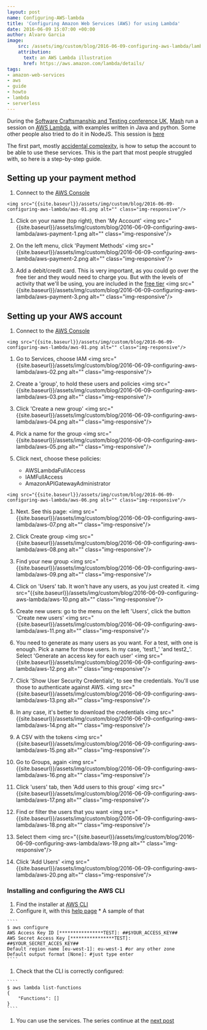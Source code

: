 ```yaml
---
layout: post
name: Configuring-AWS-lambda 
title: 'Configuring Amazon Web Services (AWS) for using Lambda'
date: 2016-06-09 15:07:00 +00:00
author: Alvaro Garcia
image:
    src: /assets/img/custom/blog/2016-06-09-configuring-aws-lambda/lambda-logo.png
    attribution:
      text: an AWS Lambda illustration
      href: https://aws.amazon.com/lambda/details/
tags:
- amazon-web-services
- aws
- guide
- howto
- lambda
- serverless
---
```


During the  [Software Craftsmanship and Testing conference UK](http://socratesuk.org/index.html), [Mash][mash-twitter] run a session on [AWS Lambda][aws-lambda-info], with examples written in Java and python. Some other people also tried to do it in NodeJS. This session is [here][mash-post-1]

The first part, mostly [accidental complexity][no-silver-bullet-summary], is how to setup the account to be able to use these services. This is the part that most people struggled with, so here is a step-by-step guide.

## Setting up your payment method

  1. Connect to the [AWS Console][AWS Console]

    <img src="{{site.baseurl}}/assets/img/custom/blog/2016-06-09-configuring-aws-lambda/aws-01.png alt="" class="img-responsive"/>

  1. Click on your name (top right), then 'My Account' 
    <img src="{{site.baseurl}}/assets/img/custom/blog/2016-06-09-configuring-aws-lambda/aws-payment-1.png alt="" class="img-responsive"/>

  1.  On the left menu, click 'Payment Methods'
    <img src="{{site.baseurl}}/assets/img/custom/blog/2016-06-09-configuring-aws-lambda/aws-payment-2.png alt="" class="img-responsive"/>

  1. Add a debit/credit card. This is very important, as you could go over the free tier and they would need to charge you. But with the levels of activity that we'll be using, you are included in the [free tier][lambda-pricing]
    <img src="{{site.baseurl}}/assets/img/custom/blog/2016-06-09-configuring-aws-lambda/aws-payment-3.png alt="" class="img-responsive"/>

## Setting up your AWS account

  1. Connect to the [AWS Console][AWS Console]

    <img src="{{site.baseurl}}/assets/img/custom/blog/2016-06-09-configuring-aws-lambda/aws-01.png alt="" class="img-responsive"/>

  1. Go to Services, choose IAM 
    <img src="{{site.baseurl}}/assets/img/custom/blog/2016-06-09-configuring-aws-lambda/aws-02.png alt="" class="img-responsive"/>

  1. Create a 'group', to hold these users and policies
    <img src="{{site.baseurl}}/assets/img/custom/blog/2016-06-09-configuring-aws-lambda/aws-03.png alt="" class="img-responsive"/>

  1. Click 'Create a new group'
    <img src="{{site.baseurl}}/assets/img/custom/blog/2016-06-09-configuring-aws-lambda/aws-04.png alt="" class="img-responsive"/>

  1. Pick a name for the group
    <img src="{{site.baseurl}}/assets/img/custom/blog/2016-06-09-configuring-aws-lambda/aws-05.png alt="" class="img-responsive"/>

  1. Click next, choose these policies:
     * AWSLambdaFullAccess
     * IAMFullAccess
     * AmazonAPIGatewayAdministrator

    <img src="{{site.baseurl}}/assets/img/custom/blog/2016-06-09-configuring-aws-lambda/aws-06.png alt="" class="img-responsive"/>

  1. Next. See this page: 
    <img src="{{site.baseurl}}/assets/img/custom/blog/2016-06-09-configuring-aws-lambda/aws-07.png alt="" class="img-responsive"/>

  1. Click Create group
    <img src="{{site.baseurl}}/assets/img/custom/blog/2016-06-09-configuring-aws-lambda/aws-08.png alt="" class="img-responsive"/>

  1. Find your new group
    <img src="{{site.baseurl}}/assets/img/custom/blog/2016-06-09-configuring-aws-lambda/aws-09.png alt="" class="img-responsive"/>

  1. Click on 'Users' tab. It won't have any users, as you just created it.
    <img src="{{site.baseurl}}/assets/img/custom/blog/2016-06-09-configuring-aws-lambda/aws-10.png alt="" class="img-responsive"/>

  1. Create new users: go to the menu on the left 'Users', click the button 'Create new users'
    <img src="{{site.baseurl}}/assets/img/custom/blog/2016-06-09-configuring-aws-lambda/aws-11.png alt="" class="img-responsive"/>

  1. You need to generate as many users as you want. For a test, with one is enough. Pick a name for those users. In my case, 'test1_' 'and test2_'. Select 'Generate an access key for each user' 
    <img src="{{site.baseurl}}/assets/img/custom/blog/2016-06-09-configuring-aws-lambda/aws-12.png alt="" class="img-responsive"/>

  1. Click 'Show User Security Credentials', to see the credentials. You'll use those to authenticate against AWS. 
    <img src="{{site.baseurl}}/assets/img/custom/blog/2016-06-09-configuring-aws-lambda/aws-13.png alt="" class="img-responsive"/>

  1. In any case, it's better to download the credentials
    <img src="{{site.baseurl}}/assets/img/custom/blog/2016-06-09-configuring-aws-lambda/aws-14.png alt="" class="img-responsive"/>

  1. A CSV with the tokens
    <img src="{{site.baseurl}}/assets/img/custom/blog/2016-06-09-configuring-aws-lambda/aws-15.png alt="" class="img-responsive"/>

  1. Go to Groups, again
    <img src="{{site.baseurl}}/assets/img/custom/blog/2016-06-09-configuring-aws-lambda/aws-16.png alt="" class="img-responsive"/>

  1. Click 'users' tab, then 'Add users to this group'
    <img src="{{site.baseurl}}/assets/img/custom/blog/2016-06-09-configuring-aws-lambda/aws-17.png alt="" class="img-responsive"/>

  1. Find or filter the users that you want
    <img src="{{site.baseurl}}/assets/img/custom/blog/2016-06-09-configuring-aws-lambda/aws-18.png alt="" class="img-responsive"/>

  1. Select them
    <img src="{{site.baseurl}}/assets/img/custom/blog/2016-06-09-configuring-aws-lambda/aws-19.png alt="" class="img-responsive"/>

  1. Click 'Add Users'
    <img src="{{site.baseurl}}/assets/img/custom/blog/2016-06-09-configuring-aws-lambda/aws-20.png alt="" class="img-responsive"/>

### Installing and configuring the AWS CLI

   1. Find the installer at [AWS CLI][aws-cli-installation]
   1. Configure it, with this [help page][aws-cli-configuration]
     * A sample of that

    ````
    $ aws configure
    AWS Access Key ID [****************TEST]: ##$YOUR_ACCESS_KEY##
    AWS Secret Access Key [****************TEST]: ##$YOUR_SECRET_ACCES_KEY##
    Default region name [eu-west-1]: eu-west-1 #or any other zone
    Default output format [None]: #just type enter
    ````

   1. Check that the CLI is correctly configured:

    ````
    $ aws lambda list-functions
    {
        "Functions": []
    }
    ````

   1. You can use the services. The series continue at the [next post][mash-post-1] 

[AWS Console]: https://console.aws.amazon.com
[aws-cli-installation]: http://docs.aws.amazon.com/cli/latest/userguide/installing.html
[aws-cli-configuration]: http://docs.aws.amazon.com/cli/latest/userguide/cli-chap-getting-started.html
[mash-post-1]: /2016/05/11/aws-lambdas
[mash-twitter]: https://twitter.com/mashooq
[no-silver-bullet-summary]: https://en.wikipedia.org/wiki/No_Silver_Bullet#Summary
[aws-lambda-info]: https://aws.amazon.com/lambda/details/
[lambda-pricing]: https://aws.amazon.com/lambda/pricing/
